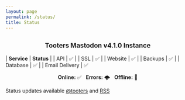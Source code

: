 ```yaml
---
layout: page
permalink: /status/
title: Status
---
```


<h2><center><small>Tooters Mastodon v4.1.0 Instance</small></center></h2>



| **Service**        | **Status** |
| API      | ✅ |
| SSL      | ✅ |
| Website      | ✅ |
| Backups      | ✅ |
| Database      | ✅ |
| Email Delivery      | ✅ 

<center> <b>Online:</b> ✅ &nbsp <b>Errors:</b> 🌩️ &nbsp <b>Offline:</b> 🚨 </center>

Status updates available [@tooters](https://tooters.org/@tooters) and [RSS](https://tooters.org/@tooters.rss)

<br>
<br>
